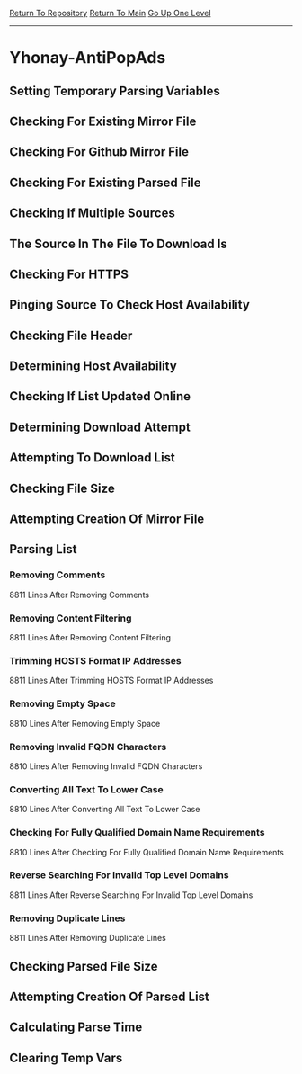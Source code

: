 [Return To Repository](https://github.com/deathbybandaid/piholeparser/)
[Return To Main](https://github.com/deathbybandaid/piholeparser/blob/master/RecentRunLogs/Mainlog.md)
[Go Up One Level](https://github.com/deathbybandaid/piholeparser/blob/master/RecentRunLogs/TopLevelScripts/30-Processing-External-Blacklists.md)
____________________________________
# Yhonay-AntiPopAds
## Setting Temporary Parsing Variables
## Checking For Existing Mirror File
## Checking For Github Mirror File
## Checking For Existing Parsed File
## Checking If Multiple Sources
## The Source In The File To Download Is
## Checking For HTTPS
## Pinging Source To Check Host Availability
## Checking File Header
## Determining Host Availability
## Checking If List Updated Online
## Determining Download Attempt
## Attempting To Download List
## Checking File Size
## Attempting Creation Of Mirror File
## Parsing List
### Removing Comments
8811 Lines After Removing Comments
### Removing Content Filtering
8811 Lines After Removing Content Filtering
### Trimming HOSTS Format IP Addresses
8811 Lines After Trimming HOSTS Format IP Addresses
### Removing Empty Space
8810 Lines After Removing Empty Space
### Removing Invalid FQDN Characters
8810 Lines After Removing Invalid FQDN Characters
### Converting All Text To Lower Case
8810 Lines After Converting All Text To Lower Case
### Checking For Fully Qualified Domain Name Requirements
8810 Lines After Checking For Fully Qualified Domain Name Requirements
### Reverse Searching For Invalid Top Level Domains
8811 Lines After Reverse Searching For Invalid Top Level Domains
### Removing Duplicate Lines
8811 Lines After Removing Duplicate Lines
## Checking Parsed File Size
## Attempting Creation Of Parsed List
## Calculating Parse Time
## Clearing Temp Vars
